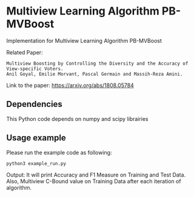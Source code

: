 Multiview Learning Algorithm PB-MVBoost
========================================

Implementation for Multiview Learning Algorithm PB-MVBoost

Related Paper:
```
Multiview Boosting by Controlling the Diversity and the Accuracy of View-specific Voters.
Anil Goyal, Emilie Morvant, Pascal Germain and Massih-Reza Amini.
```

Link to the paper:
https://arxiv.org/abs/1808.05784

## Dependencies

This Python code depends on numpy and scipy librairies


## Usage example
Please run the example code as following:
```
python3 example_run.py
```

Output: It will print Accuracy and F1 Measure on Training and Test Data. Also, Multiview C-Bound value on
Training Data after each iteration of algorithm.

